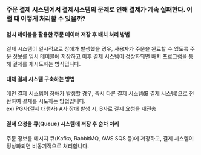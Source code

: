 ### 주문 결제 시스템에서 결제시스템의 문제로 인해 결제가 계속 실패한다. 이럴 때 어떻게 처리할 수 있을까?

#### 임시 테이블을 활용한 주문 데이터 저장 후 배치 처리 방법
결제 시스템이 일시적으로 장애가 발생했을 경우, 사용자가 주문을 완료할 수 있도록 주문 정보를 임시 테이블에 저장하고 이후 결제 시스템이 정상화되면 배치 프로그램을 통해 결제를 재시도하는 방식입니다.

#### 대체 결제 시스템 구축하는 방법
메인 결제 시스템이 장애가 발생할 경우, 즉시 다른 결제 시스템(B 결제 시스템)으로 전환하여 결제를 시도하는 방법입니다.   
ex) PG사(결제 대행사) A사 장애 발생 시, B사로 결제 요청을 재전송

#### 결제 요청을 큐(Queue) 시스템에 저장 후 순차 처리
주문 정보를 메시지 큐(Kafka, RabbitMQ, AWS SQS 등)에 저장하고, 결제 시스템이 정상화되면 비동기적으로 처리합니다.
